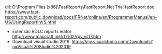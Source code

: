 

dll: C:\Program Files (x86)\FastReports\FastReport.Net Trial
fastReport doc: https://www.fast-report.com/public_download/docs/FRNet/online/en/ProgrammerManual/en-US/UsingReportInVS.html
* Extensão RDLC reports editor:
http://www.macoratti.net/17/02/rpv_vs17.htm
* Download visual studio 2019:
https://my.visualstudio.com/Downloads?q=Visual%20Studio%202019